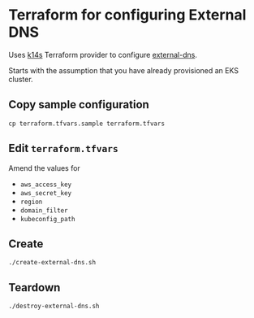 # Terraform for configuring External DNS

Uses [k14s](https://github.com/k14s/terraform-provider-k14s) Terraform provider to configure [external-dns](https://github.com/kubernetes-sigs/external-dns).

Starts with the assumption that you have already provisioned an EKS cluster.

## Copy sample configuration

```
cp terraform.tfvars.sample terraform.tfvars
```

## Edit `terraform.tfvars`

Amend the values for

* `aws_access_key`
* `aws_secret_key`
* `region`
* `domain_filter`
* `kubeconfig_path`


## Create

```
./create-external-dns.sh
```

## Teardown

```
./destroy-external-dns.sh
```
